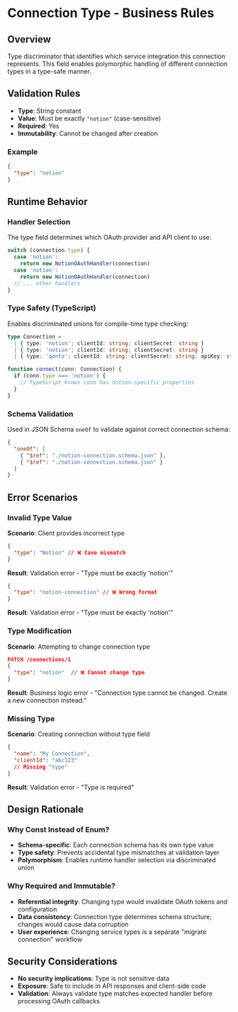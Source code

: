 # Connection Type - Business Rules

## Overview

Type discriminator that identifies which service integration this connection represents. This field enables polymorphic handling of different connection types in a type-safe manner.

## Validation Rules

- **Type**: String constant
- **Value**: Must be exactly `"notion"` (case-sensitive)
- **Required**: Yes
- **Immutability**: Cannot be changed after creation

### Example

```json
{
  "type": "notion"
}
```

## Runtime Behavior

### Handler Selection

The type field determines which OAuth provider and API client to use:

```typescript
switch (connection.type) {
  case 'notion':
    return new NotionOAuthHandler(connection)
  case 'notion':
    return new NotionOAuthHandler(connection)
  // ... other handlers
}
```

### Type Safety (TypeScript)

Enables discriminated unions for compile-time type checking:

```typescript
type Connection =
  | { type: 'notion'; clientId: string; clientSecret: string }
  | { type: 'notion'; clientId: string; clientSecret: string }
  | { type: 'qonto'; clientId: string; clientSecret: string; apiKey: string }

function connect(conn: Connection) {
  if (conn.type === 'notion') {
    // TypeScript knows conn has notion-specific properties
  }
}
```

### Schema Validation

Used in JSON Schema `oneOf` to validate against correct connection schema:

```json
{
  "oneOf": [
    { "$ref": "./notion-connection.schema.json" },
    { "$ref": "./notion-connection.schema.json" }
  ]
}
```

## Error Scenarios

### Invalid Type Value

**Scenario**: Client provides incorrect type

```json
{
  "type": "Notion" // ❌ Case mismatch
}
```

**Result**: Validation error - "Type must be exactly 'notion'"

```json
{
  "type": "notion-connection" // ❌ Wrong format
}
```

**Result**: Validation error - "Type must be exactly 'notion'"

### Type Modification

**Scenario**: Attempting to change connection type

```json
PATCH /connections/1
{
  "type": "notion"  // ❌ Cannot change type
}
```

**Result**: Business logic error - "Connection type cannot be changed. Create a new connection instead."

### Missing Type

**Scenario**: Creating connection without type field

```json
{
  "name": "My Connection",
  "clientId": "abc123"
  // Missing "type"
}
```

**Result**: Validation error - "Type is required"

## Design Rationale

### Why Const Instead of Enum?

- **Schema-specific**: Each connection schema has its own type value
- **Type safety**: Prevents accidental type mismatches at validation layer
- **Polymorphism**: Enables runtime handler selection via discriminated union

### Why Required and Immutable?

- **Referential integrity**: Changing type would invalidate OAuth tokens and configuration
- **Data consistency**: Connection type determines schema structure; changes would cause data corruption
- **User experience**: Changing service types is a separate "migrate connection" workflow

## Security Considerations

- **No security implications**: Type is not sensitive data
- **Exposure**: Safe to include in API responses and client-side code
- **Validation**: Always validate type matches expected handler before processing OAuth callbacks
